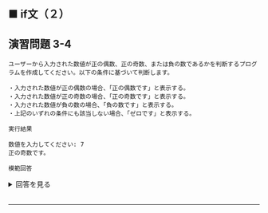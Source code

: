 ## ■ if文（２）

## 演習問題 3-4

```
ユーザーから入力された数値が正の偶数、正の奇数、または負の数であるかを判断するプログラムを作成してください。以下の条件に基づいて判断します。

・入力された数値が正の偶数の場合、「正の偶数です」と表示する。
・入力された数値が正の奇数の場合、「正の奇数です」と表示する。
・入力された数値が負の数の場合、「負の数です」と表示する。
・上記のいずれの条件にも該当しない場合、「ゼロです」と表示する。
```

`実行結果`

```
数値を入力してください: 7
正の奇数です。
```

`模範回答`
<details>
<summary>回答を見る</summary>

```c
#include <stdio.h>

main() {
    int number;
    printf("数値を入力してください: ");
    scanf("%d", &number);

    if (number > 0) {
        if (number % 2 == 0) {
            printf("正の偶数です。\n");
        } else {
            printf("正の奇数です。\n");
        }
    } else if (number < 0) {
        printf("負の数です。\n");
    } else {
        printf("ゼロです。\n");
    }
}
```
</details>

<br>

---